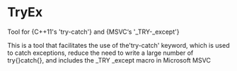 # TryEx
 Tool for {C++11's 'try-catch'} and {MSVC‘s '_TRY-_except'}

This is a tool that facilitates the use of the'try-catch' keyword, 
which is used to catch exceptions, reduce the need to write a large number of try{}catch{}, and includes the _TRY _except macro in Microsoft MSVC
